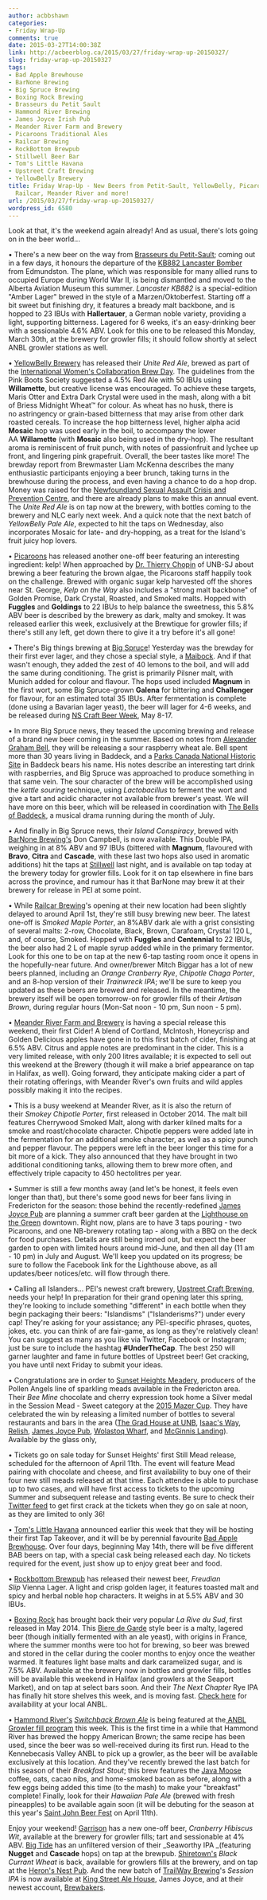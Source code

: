```yaml
---
author: acbbshawn
categories:
- Friday Wrap-Up
comments: true
date: 2015-03-27T14:00:38Z
link: http://acbeerblog.ca/2015/03/27/friday-wrap-up-20150327/
slug: friday-wrap-up-20150327
tags:
- Bad Apple Brewhouse
- BarNone Brewing
- Big Spruce Brewing
- Boxing Rock Brewing
- Brasseurs du Petit Sault
- Hammond River Brewing
- James Joyce Irish Pub
- Meander River Farm and Brewery
- Picaroons Traditional Ales
- Railcar Brewing
- RockBottom Brewpub
- Stillwell Beer Bar
- Tom's Little Havana
- Upstreet Craft Brewing
- YellowBelly Brewery
title: Friday Wrap-Up - New Beers from Petit-Sault, YellowBelly, Picaroons, Big Spruce,
  Railcar, Meander River and more!
url: /2015/03/27/friday-wrap-up-20150327/
wordpress_id: 6580
---
```


Look at that, it's the weekend again already! And as usual, there's lots going on in the beer world...

• There's a new beer on the way from [Brasseurs du Petit-Sault](http://brasseurspetitsault.com/); coming out in a few days, it honours the departure of the [KB882 Lancaster Bomber](http://lancasterkb882.ca/en/) from Edmundston. The plane, which was responsible for many allied runs to occupied Europe during World War II, is being dismantled and moved to the Alberta Aviation Museum this summer. _Lancaster KB882_ is a special-edition "Amber Lager" brewed in the style of a Marzen/Oktoberfest. Starting off a bit sweet but finishing dry, it features a bready malt backbone, and is hopped to 23 IBUs with **Hallertauer**, a German noble variety, providing a light, supporting bitterness. Lagered for 6 weeks, it's an easy-drinking beer with a sessionable 4.6% ABV. Look for this one to be released this Monday, March 30th, at the brewery for growler fills; it should follow shortly at select ANBL growler stations as well.

• [YellowBelly Brewery](http://www.yellowbellybrewery.com/) has released their _Unite Red Ale_, brewed as part of the [International Women's Collaboration Brew Day](http://pinkbootssociety.org/iwcbd/). The guidelines from the Pink Boots Society suggested a 4.5% Red Ale with 50 IBUs using **Willamette**, but creative license was encouraged. To achieve these targets, Maris Otter and Extra Dark Crystal were used in the mash, along with a bit of Briess Midnight Wheat™ for colour. As wheat has no husk, there is no astringency or grain-based bitterness that may arise from other dark roasted cereals. To increase the hop bitterness level, higher alpha acid **Mosaic** hop was used early in the boil, to accompany the lower AA **Willamette** (with **Mosaic** also being used in the dry-hop). The resultant aroma is reminiscent of fruit punch, with notes of passionfruit and lychee up front, and lingering pink grapefruit. Overall, the beer tastes like more! The brewday report from Brewmaster Liam McKenna describes the many enthusiastic participants enjoying a beer brunch, taking turns in the brewhouse during the process, and even having a chance to do a hop drop. Money was raised for the [Newfoundland Sexual Assault Crisis and Prevention Centre](http://nlsacpc.com/), and there are already plans to make this an annual event. The _Unite Red Ale_ is on tap now at the brewery, with bottles coming to the brewery and NLC early next week. And a quick note that the next batch of _YellowBelly Pale Ale_, expected to hit the taps on Wednesday, also incorporates Mosaic for late- and dry-hopping, as a treat for the Island's fruit juicy hop lovers.

• [Picaroons](https://www.facebook.com/picaroons) has released another one-off beer featuring an interesting ingredient: kelp! When approached by [Dr. Thierry Chopin](http://www2.unb.ca/chopinlab/) of UNB-SJ about brewing a beer featuring the brown algae, the Picaroons staff happily took on the challenge. Brewed with organic sugar kelp harvested off the shores near St. George, _Kelp on the Way_ also includes a "strong malt backbone" of Golden Promise, Dark Crystal, Roasted, and Smoked malts. Hopped with **Fuggles** and **Goldings** to 22 IBUs to help balance the sweetness, this 5.8% ABV beer is described by the brewery as dark, malty and smokey. It was released earlier this week, exclusively at the Brewtique for growler fills; if there's still any left, get down there to give it a try before it's all gone!

• There's Big things brewing at [Big Spruce](http://www.bigspruce.ca/)! Yesterday was the brewday for their first ever lager, and they chose a special style, a [Maibock](http://www.bjcp.org/2008styles/style05.php#1a). And if that wasn't enough, they added the zest of 40 lemons to the boil, and will add the same during conditioning. The grist is primarily Pilsner malt, with Munich added for colour and flavour. The hops used included **Magnum** in the first wort, some Big Spruce-grown **Galena** for bittering and **Challenger** for flavour, for an estimated total 35 IBUs. After fermentation is complete (done using a Bavarian lager yeast), the beer will lager for 4-6 weeks, and be released during [NS Craft Beer Week](http://localconnections.ca/events/view/500/nova-scotia-craft-beer-week), May 8-17.

• In more Big Spruce news, they teased the upcoming brewing and release of a brand new beer coming in the summer. Based on notes from [Alexander Graham Bell](http://en.wikipedia.org/wiki/Alexander_Graham_Bell), they will be releasing a sour raspberry wheat ale. Bell spent more than 30 years living in Baddeck, and a [Parks Canada National Historic Site](http://www.pc.gc.ca/eng/lhn-nhs/ns/grahambell/index.aspx) in Baddeck bears his name. His notes describe an interesting tart drink with raspberries, and Big Spruce was approached to produce something in that same vein. The sour character of the brew will be accomplished using the _kettle souring_ technique, using _Lactobacillus_ to ferment the wort and give a tart and acidic character not available from brewer's yeast. We will have more on this beer, which will be released in coordination with [The Bells of Baddeck](http://www.bellsofbaddeck.com/), a musical drama running during the month of July.

• And finally in Big Spruce news, their _Island Conspiracy_, brewed with [BarNone Brewing's](https://www.facebook.com/BarNone.Brewing) Don Campbell, is now available. This Double IPA, weighing in at 8% ABV and 97 IBUs (bittered with **Magnum**, flavoured with **Bravo**, **Citra** and **Cascade**, with these last two hops also used in aromatic additions) hit the taps at [Stillwell](http://www.barstillwell.com/) last night, and is available on tap today at the brewery today for growler fills. Look for it on tap elsewhere in fine bars across the province, and rumour has it that BarNone may brew it at their brewery for release in PEI at some point.

• While [Railcar Brewing](http://railcarbrewing.com/)'s opening at their new location had been slightly delayed to around April 1st, they're still busy brewing new beer. The latest one-off is _Smoked Maple Porter_, an 8%ABV dark ale with a grist consisting of several malts: 2-row, Chocolate, Black, Brown, Carafoam, Crystal 120 L, and, of course, Smoked. Hopped with **Fuggles** and **Centennial** to 22 IBUs, the beer also had 2 L of maple syrup added while in the primary fermentor. Look for this one to be on tap at the new 6-tap tasting room once it opens in the hopefully-near future. And owner/brewer Mitch Biggar has a lot of new beers planned, including an _Orange Cranberry Rye_, _Chipotle Chaga Porter_, and an 8-hop version of their _Trainwreck IPA_; we'll be sure to keep you updated as these beers are brewed and released. In the meantime, the brewery itself will be open tomorrow-on for growler fills of their _Artisan Brown_, during regular hours (Mon-Sat noon - 10 pm, Sun noon - 5 pm).

• [Meander River Farm and Brewery](http://www.meanderriverfarm.ca/) is having a special release this weekend, their first Cider! A blend of Cortland, McIntosh, Honeycrisp and Golden Delicious apples have gone in to this first batch of cider, finishing at 6.5% ABV. Citrus and apple notes are predominant in the cider. This is a very limited release, with only 200 litres available; it is expected to sell out this weekend at the Brewery (though it will make a brief appearance on tap in Halifax, as well). Going forward, they anticipate making cider a part of their rotating offerings, with Meander River's own fruits and wild apples possibly making it into the recipes.

• This is a busy weekend at Meander River, as it is also the return of their _Smokey Chipotle Porter_, first released in October 2014. The malt bill features Cherrywood Smoked Malt, along with darker kilned malts for a smoke and roast/chocolate character. Chipotle peppers were added late in the fermentation for an additional smoke character, as well as a spicy punch and pepper flavour. The peppers were left in the beer longer this time for a bit more of a kick. They also announced that they have brought in two additional conditioning tanks, allowing them to brew more often, and effectively triple capacity to 450 hectolitres per year.

• Summer is still a few months away (and let's be honest, it feels even longer than that), but there's some good news for beer fans living in Fredericton for the season: those behind the recently-redefined [James Joyce Pub](https://www.facebook.com/FoodatTheCrownDowntown) are planning a summer craft beer garden at the [Lighthouse on the Green](https://www.facebook.com/FredLighthouse​) downtown. Right now, plans are to have 3 taps pouring - two Picaroons, and one NB-brewery rotating tap - along with a BBQ on the deck for food purchases. Details are still being ironed out, but expect the beer garden to open with limited hours around mid-June, and then all day (11 am - 10 pm) in July and August. We'll keep you updated on its progress; be sure to follow the Facebook link for the Lighthouse above, as all updates/beer notices/etc. will flow through there.

• Calling all Islanders... PEI's newest craft brewery, [Upstreet Craft Brewing](http://upstreetcraftbrewing.com), needs your help! In preparation for their grand opening later this spring, they're looking to include something "different" in each bottle when they begin packaging their beers: "Islandisms" ("Islanderisms?") under every cap! They're asking for your assistance; any PEI-specific phrases, quotes, jokes, etc. you can think of are fair-game, as long as they're relatively clean! You can suggest as many as you like via Twitter, Facebook or Instagram; just be sure to include the hashtag **#UnderTheCap**. The best 250 will garner laughter and fame in future bottles of Upstreet beer! Get cracking, you have until next Friday to submit your ideas.

• Congratulations are in order to [Sunset Heights Meadery](http://sunsetheightsmeadery.com/), producers of the Pollen Angels line of sparkling meads available in the Fredericton area. Their _Bee Mine_ chocolate and cherry expression took home a Silver medal in the Session Mead - Sweet category at the [2015 Mazer Cup](http://mazercup.com/). They have celebrated the win by releasing a limited number of bottles to several restaurants and bars in the area ([The Grad House at UNB](http://www.unb.ca/studentlife/fredericton/), [Isaac's Way](http://isaacsway.ca), [Relish](http://relishyou.ca), [James Joyce Pub](http://www.cpfredericton.com/en/restaurants-dining/james-joyce), [Wolastoq Wharf](https://www.facebook.com/pages/Wolastoq-Wharf/409038465825993?ref=ts&fref=ts), and [McGinnis Landing](http://www.mcginnislanding.ca/)). Available by the glass only,

• Tickets go on sale today for Sunset Heights' first Still Mead release, scheduled for the afternoon of April 11th. The event will feature Mead pairing with chocolate and cheese, and first availability to buy one of their four new still meads released at that time. Each attendee is able to purchase up to two cases, and will have first access to tickets to the upcoming Summer and subsequent release and tasting events. Be sure to check their [Twitter feed](https://twitter.com/sunsetmead) to get first crack at the tickets when they go on sale at noon, as they are limited to only 36!

• [Tom's Little Havana](http://tomslittlehavana.wix.com/cafe) announced earlier this week that they will be hosting their first Tap Takeover, and it will be by perennial favourite [Bad Apple Brewhouse](http://badapplebrewhouse.ca/). Over four days, beginning May 14th, there will be five different BAB beers on tap, with a special cask being released each day. No tickets required for the event, just show up to enjoy great beer and food.

• [Rockbottom Brewpub](http://rockbottombrewpub.ca/) has released their newest beer, _Freudian Slip_ Vienna Lager. A light and crisp golden lager, it features toasted malt and spicy and herbal noble hop characters. It weighs in at 5.5% ABV and 30 IBUs.

• [Boxing Rock](http://www.boxingrock.ca/) has brought back their very popular _La Rive du Sud_, first released in May 2014. This [Biere de Garde](http://www.bjcp.org/2008styles/style16.php#1d) style beer is a malty, lagered beer (though initially fermented with an ale yeast), with origins in France, where the summer months were too hot for brewing, so beer was brewed and stored in the cellar during the cooler months to enjoy once the weather warmed. It features light base malts and dark caramelized sugar, and is 7.5% ABV. Available at the brewery now in bottles and growler fills, bottles will be available this weekend in Halifax (and growlers at the Seaport Market), and on tap at select bars soon. And their _The Next Chapter_ Rye IPA has finally hit store shelves this week, and is moving fast. [Check here](http://www.nbliquor.com/Home/ProductDetails/4513) for availability at your local ANBL.

• [Hammond River's](http://hrbrewing.ca/) [_Switchback Brown Ale_](http://acbeerblog.ca/2014/10/24/friday-wrap-up-oct-24th/) is being featured at the[ ANBL Growler fill program](http://www.nbliquor.com/documents/growler.pdf) this week. This is the first time in a while that Hammond River has brewed the hoppy American Brown; the same recipe has been used, since the beer was so well-received during its first run. Head to the Kennebecasis Valley ANBL to pick up a growler, as the beer will be available exclusively at this location. And they've recently brewed the last batch for this season of their _Breakfast Stout_; this brew features the [Java Moose](http://www.javamoose.com/) coffee, oats, cacao nibs, and home-smoked bacon as before, along with a few eggs being added this time (to the mash) to make your "breakfast" complete! Finally, look for their _Hawaiian Pale Ale_ (brewed with fresh pineapples) to be available again soon (it will be debuting for the season at this year's [Saint John Beer Fest](https://www.facebook.com/SaintJohnBeerFest) on April 11th).

Enjoy your weekend! [Garrison](http://www.garrisonbrewing.com/) has a new one-off beer, _Cranberry Hibiscus Wit_, available at the brewery for growler fills; tart and sessionable at 4% ABV. [Big Tide](https://www.facebook.com/pages/Big-Tide-Brewing-Co/301456876447) has an unfiltered version of their _Seaworthy IPA _(featuring **Nugget** and **Cascade** hops) on tap at the brewpub. [Shiretown's](http://www.shiretownbeer.com/) _Black Currant Wheat_ is back, available for growlers fills at the brewery, and on tap at the [Heron's Nest Pub](https://www.facebook.com/HeronsNestPub). And the new batch of [TrailWay Brewing](https://www.facebook.com/trailwaybrewing)'s _Session IPA_ is now available at [King Street Ale House](http://thekingstreetalehouse.ca/), James Joyce, and at their newest account, [Brewbakers](http://brewbakers.ca/).

